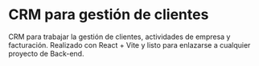
# CRM para gestión de clientes

CRM para trabajar la gestión de clientes, actividades de empresa y facturación. Realizado con React + Vite y listo para enlazarse a cualquier proyecto de Back-end.

